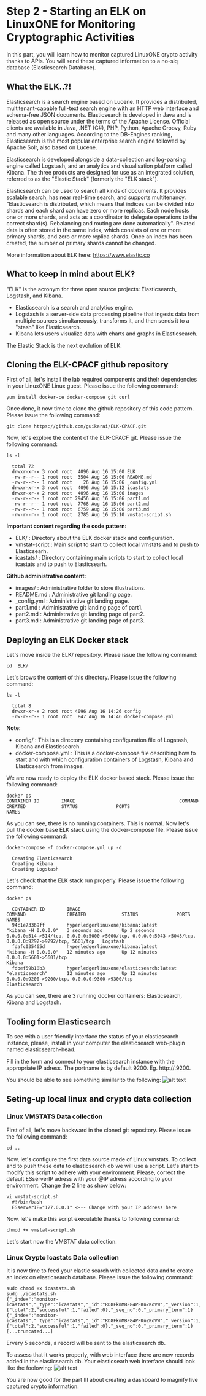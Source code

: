 # Step 2 - Starting an ELK on LinuxONE for Monitoring Cryptographic Activities

In this part, you will learn how to monitor captured LinuxONE crypto activity thanks to APIs. You will send these captured information to a no-slq database (Elasticsearch Database).

## What the ELK..?!
Elasticsearch is a search engine based on Lucene. It provides a distributed, multitenant-capable full-text search engine with an HTTP web interface and schema-free JSON documents. Elasticsearch is developed in Java and is released as open source under the terms of the Apache License. Official clients are available in Java, .NET (C#), PHP, Python, Apache Groovy, Ruby and many other languages. According to the DB-Engines ranking, Elasticsearch is the most popular enterprise search engine followed by Apache Solr, also based on Lucene.

Elasticsearch is developed alongside a data-collection and log-parsing engine called Logstash, and an analytics and visualisation platform called Kibana. The three products are designed for use as an integrated solution, referred to as the "Elastic Stack" (formerly the "ELK stack").

Elasticsearch can be used to search all kinds of documents. It provides scalable search, has near real-time search, and supports multitenancy. "Elasticsearch is distributed, which means that indices can be divided into shards and each shard can have zero or more replicas. Each node hosts one or more shards, and acts as a coordinator to delegate operations to the correct shard(s). Rebalancing and routing are done automatically". Related data is often stored in the same index, which consists of one or more primary shards, and zero or more replica shards. Once an index has been created, the number of primary shards cannot be changed.

More information about ELK here: https://www.elastic.co

## What to keep in mind about ELK?
"ELK" is the acronym for three open source projects: Elasticsearch, Logstash, and Kibana. 

* Elasticsearch is a search and analytics engine. 
* Logstash is a server‑side data processing pipeline that ingests data from multiple sources simultaneously, transforms it, and then sends it to a "stash" like Elasticsearch. 
* Kibana lets users visualize data with charts and graphs in Elasticsearch. 

The Elastic Stack is the next evolution of ELK.



## Cloning the ELK-CPACF github repository

First of all, let's install the lab required components and their dependencies in your LinuxONE Linux guest. Please issue the following command:
```
yum install docker-ce docker-compose git curl
```

Once done, it now time to clone the github repository of this code pattern. Please issue the following command:
```
git clone https://github.com/guikarai/ELK-CPACF.git
```

Now, let's explore the content of the ELK-CPACF git. Please issue the following command:
```
ls -l

  total 72
  drwxr-xr-x 3 root root  4096 Aug 16 15:00 ELK
  -rw-r--r-- 1 root root  3504 Aug 16 15:06 README.md
  -rw-r--r-- 1 root root    26 Aug 16 15:06 _config.yml
  drwxr-xr-x 3 root root  4096 Aug 16 15:12 icastats
  drwxr-xr-x 2 root root  4096 Aug 16 15:06 images
  -rw-r--r-- 1 root root 29456 Aug 16 15:06 part1.md
  -rw-r--r-- 1 root root  7768 Aug 16 15:06 part2.md
  -rw-r--r-- 1 root root  6759 Aug 16 15:06 part3.md
  -rw-r--r-- 1 root root  2785 Aug 16 15:10 vmstat-script.sh
```

**Important content regarding the code pattern:**
* ELK/      : Directory about the ELK docker stack and configuration.
* vmstat-script    : Main script to start to collect local vmstats and to push to Elasticsearh.
* icastats/  : Directory containing main scripts to start to collect local icastats and to push to Elasticsearh.

**Github administrative content:**
* images/     : Administrative folder to store illustrations.
* README.md   : Administrative git landing page.
* _config.yml : Administrative git landing page.
* part1.md    : Administrative git landing page of part1.
* part2.md    : Administrative git landing page of part2.
* part3.md    : Administrative git landing page of part3.


## Deploying an ELK Docker stack

Let's move inside the ELK/ repository. Please issue the following command:
```
cd  ELK/
```

Let's brows the content of this directory. Please issue the following command:
```
ls -l

  total 8
  drwxr-xr-x 2 root root 4096 Aug 16 14:26 config
  -rw-r--r-- 1 root root  847 Aug 16 14:46 docker-compose.yml
```

**Note:**

* config/             :   This is a directory containing configuration file of Logstash, Kibana and Elasticsearch.
* docker-compose.yml  :   This is a docker-compose file describing how to start and with which configuration containers of Logstash, Kibana and Elasticsearch from images.

We are now ready to deploy the ELK docker based stack. Please issue the following command:
```
docker ps
CONTAINER ID        IMAGE                                      COMMAND               CREATED             STATUS              PORTS                                                                                                    NAMES
```

As you can see, there is no running containers. This is normal. Now let's pull the docker base ELK stack using the docker-compose file. Please issue the following command:
```
docker-compose -f docker-compose.yml up -d

  Creating Elasticsearch
  Creating Kibana
  Creating Logstash
```

Let's check that the ELK stack run properly. Please issue the following command:
```
docker ps

  CONTAINER ID        IMAGE                                      COMMAND               CREATED             STATUS              PORTS                                                                                                    NAMES
  94c1e73369ff        hyperledgerlinuxone/kibana:latest          "kibana -H 0.0.0.0"   3 seconds ago       Up 2 seconds        0.0.0.0:514->514/tcp, 0.0.0.0:5000->5000/tcp, 0.0.0.0:5043->5043/tcp, 0.0.0.0:9292->9292/tcp, 5601/tcp   Logstash
  fdafc035465d        hyperledgerlinuxone/kibana:latest          "kibana -H 0.0.0.0"   12 minutes ago      Up 12 minutes       0.0.0.0:5601->5601/tcp                                                                                   Kibana
  fdbef59b18b3        hyperledgerlinuxone/elasticsearch:latest   "elasticsearch"       12 minutes ago      Up 12 minutes       0.0.0.0:9200->9200/tcp, 0.0.0.0:9300->9300/tcp                                                           Elasticsearch

```

As you can see, there are 3 running docker containers: Elasticsearch, Kibana and Logstash.

## Tooling form Elasticsearch
To see with a user friendly interface the status of your elasticsearch instance, please, install in your computer the elasticsearch web-plugin named elasticsearch-head. 

Fill in the form and connect to your elasticsearch instance with the appropriate IP adress. The portname is by default 9200.
Eg. http://<your linuxONE public IP adress>:9200. 
  
You should be able to see something simillar to the following:
![alt text](https://github.com/guikarai/ELK-CPACF/blob/master/images/Capture%20d%E2%80%99e%CC%81cran%202018-06-20%20a%CC%80%20170639%20(2).png)

## Seting-up local linux and crypto data collection
### Linux VMSTATS Data collection
First of all, let's move backward in the cloned git repository. Please issue the following command:
```
cd ..
```

Now, let's configure the first data source made of Linux vmstats. To collect and to push these data to elasticsearch db we will use a script. Let's start to modify this script to adhere with your environment. Please, correct the default ESserverIP adress with your @IP adress according to your environment. Change the 2 line as show below:
```
vi vmstat-script.sh
  #!/bin/bash
  ESserverIP="127.0.0.1" <--- Change with your IP address here
```

Now, let's make this script executable thanks to following command:
```
chmod +x vmstat-script.sh
```

Let's start now the VMSTAT data collection.

### Linux Crypto Icastats Data collection



It is now time to feed your elastic search with collected data and to create an index on elasticsearch database. Please issue the following command:
```
sudo chmod +x icastats.sh
sudo ./icastats.sh
{"_index":"monitor-icastats","_type":"icastats","_id":"RD8FkmMBF84PFKnZKoVW","_version":1,"result":"created","_shards":{"total":2,"successful":1,"failed":0},"_seq_no":0,"_primary_term":1}
{"_index":"monitor-icastats","_type":"icastats","_id":"RD8FkmMBF84PFKnZKoVW","_version":1,"result":"created","_shards":{"total":2,"successful":1,"failed":0},"_seq_no":0,"_primary_term":1}
[...truncated...]
```

Ervery 5 seconds, a record will be sent to the elasticsearch db. 

To assess that it works properly, with web interface there are new records added in the elasticsearch db.
Your elasticsearh web interface should look like the foolowing:
![alt text](https://github.com/guikarai/ELK-CPACF/blob/master/images/Capture%20d%E2%80%99%C3%A9cran%202018-05-24%20%C3%A0%20140351%20(2).png)

You are now good for the part III about creating a dashboard to magnify live captured crypto information.
